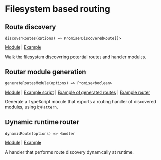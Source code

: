 # Filesystem based routing

## Route discovery

`discoverRoutes(options) => Promise<DiscoveredRoute[]>`

[Module](../packages/discovery/discover_routes.ts) |
[Example](../packages/examples/scripts/discover_routes.ts)

Walk the filesystem discovering potential routes and handler modules.

## Router module generation

`generateRoutesModule(options) => Promise<boolean>`

[Module](../packages/generate/generate_routes_module.ts) |
[Example script](../packages/examples/scripts/generate_routes.ts) |
[Example of generated routes](../packages/examples/_routes.ts) |
[Example router](../packages/examples/generated_routes.ts)

Generate a TypeScript module that exports a routing handler of discovered
modules, using `byPattern`.

## Dynamic runtime router

`dynamicRoute(options) => Handler`

[Module](../packages/discovery/dynamic_route.ts) |
[Example](../packages/examples/dynamic_route.ts)

A handler that performs route discovery dynamically at runtime.
